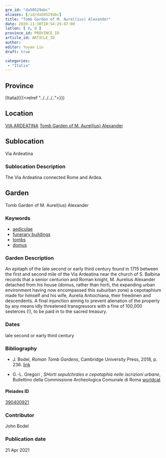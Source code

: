 ```yaml
---
gre_id: "da50529abc"
aliases: [/id/da50529abc]
title: "Tomb Garden of M. Aurel(ius) Alexander"
date: 2020-11-30T10:54:29-07:00
latlon: [ 0, 0 ]
province_id: PROVINCE_ID
article_id: ARTICLE_ID
author:
editor: Yuyao Liu
draft: true

categories:
 - "Italia"
---
```


## Province
[Italia]({{<relref "../../../..">}})

## Location
[VIA ARDEATINA](https://pleiades.stoa.org/places/587835546)
[Tomb Garden of M. Aurel(ius) Alexander](https://pleiades.stoa.org/places/390400921)

<!--### Location Description-->

<!-- LEAVE THIS BLANK FOR NOW -->

## Sublocation
Via Ardeatina

### Sublocation Description
The Via Ardeatina connected Rome and Ardea.

## Garden

Tomb Garden of M. Aurel(ius) Alexander

### Keywords

- [aediculae](http://vocab.getty.edu/page/aat/300002574)
- [funerary buildings](http://vocab.getty.edu/page/aat/300005866)
- [tombs](http://vocab.getty.edu/page/aat/300005926)
- [domus](http://vocab.getty.edu/page/aat/300005506)
### Garden Description
An epitaph of the late second or early third century found in 1715 between the first and second mile of the Via Ardeatina near the church of S. Balbina records that a senior centurion and Roman knight, M. Aurelius Alexander detached from his house (domus, rather than horti, the expanding urban environment having now encompassed this suburban zone) a cepotaphium made for himself and his wife, Aurelia Antiochiana, their freedmen and descendents. A final injunction aiming to prevent alienation of the property by any means idly threatened transgressors with a fine of 100,000 sesterces (!), to be paid in to the sacred treasury.




### Dates
late second or early third century

### Bibliography
- J. Bodel, *Roman Tomb Gardens*, Cambridge University Press, 2018, p. 236.  [link](https://www.cambridge.org/core/books/gardens-of-the-roman-empire/roman-tomb-gardens/6BDAE36C21FFFADD3EB4E9CBD4BB8986)

- G.-L. Gregori , *SHorti sepulchrales e cepotaphia nelle iscrizioni urbane*, Bullettino della Commissione Archeologica Comunale di Roma
 [worldcat](http://www.worldcat.org/oclc/886794800)


<!--#### Periodo ID-->

<!-- [PERIODO_ID](https://pleiades.stoa.org/places/PLEIADES_ID) -->

#### Pleiades ID

[390400921](https://pleiades.stoa.org/places/390400921)



### Contributor
John Bodel


### Publication date


21 Apr 2021
<!--### Related articles-->

<!-- Links to other related articles. Leave blank for now -->